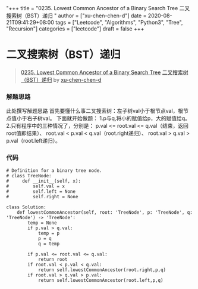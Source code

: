 "+++
title = "0235. Lowest Common Ancestor of a Binary Search Tree 二叉搜索树（BST）递归 "
author = ["xu-chen-chen-d"]
date = 2020-08-21T09:41:29+08:00
tags = ["Leetcode", "Algorithms", "Python3", "Tree", "Recursion"]
categories = ["leetcode"]
draft = false
+++

# 二叉搜索树（BST）递归

> [0235. Lowest Common Ancestor of a Binary Search Tree](https://leetcode-cn.com/problems/lowest-common-ancestor-of-a-binary-search-tree/)
> [二叉搜索树（BST）递归](https://leetcode-cn.com/problems/lowest-common-ancestor-of-a-binary-search-tree/solution/er-cha-sou-suo-shu-bstdi-gui-by-xu-chen-chen-d/) by [xu-chen-chen-d](https://leetcode-cn.com/u/xu-chen-chen-d/)

### 解题思路
此处撰写解题思路
首先要懂什么事二叉搜索树：左子树val小于根节点val，根节点值小于右子树val。
下面就开始做题：
1.p与q,将小的赋值给p，大的赋值给q。
2.只有程序中的三种情况了，分别是：
p.val <= root.val <= q.val（结束，返回root值即结果）、
root.val < p.val < q.val（root.right递归）、
root.val > q.val > p.val（root.left递归）。
### 代码

```python3
# Definition for a binary tree node.
# class TreeNode:
#     def __init__(self, x):
#         self.val = x
#         self.left = None
#         self.right = None

class Solution:
    def lowestCommonAncestor(self, root: 'TreeNode', p: 'TreeNode', q: 'TreeNode') -> 'TreeNode':
        temp = None
        if p.val > q.val:
            temp = p
            p = q
            q = temp

        if p.val <= root.val <= q.val:
            return root
        if root.val < p.val < q.val:
            return self.lowestCommonAncestor(root.right,p,q)
        if root.val > q.val > p.val:
            return self.lowestCommonAncestor(root.left,p,q)

```